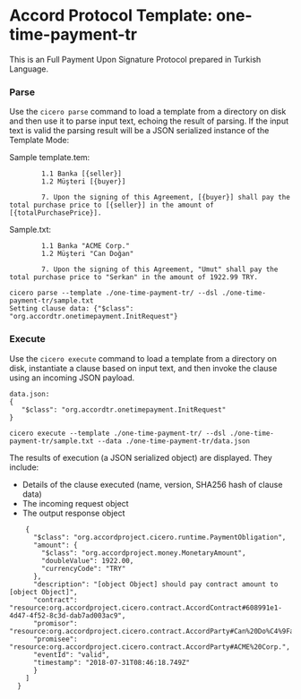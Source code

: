 
# Accord Protocol Template: one-time-payment-tr

This is an Full Payment Upon Signature Protocol prepared in Turkish Language.

### Parse
Use the `cicero parse` command to load a template from a directory on disk and then use it to parse input text, echoing the result of parsing. If the input text is valid the parsing result will be a JSON serialized instance of the Template Mode:

Sample template.tem:

```
        1.1 Banka [{seller}]
        1.2 Müşteri [{buyer}]

        7. Upon the signing of this Agreement, [{buyer}] shall pay the total purchase price to [{seller}] in the amount of [{totalPurchasePrice}].
```

Sample.txt:

```
        1.1 Banka "ACME Corp."
        1.2 Müşteri "Can Doğan"

        7. Upon the signing of this Agreement, "Umut" shall pay the total purchase price to "Serkan" in the amount of 1922.99 TRY.
```

```
cicero parse --template ./one-time-payment-tr/ --dsl ./one-time-payment-tr/sample.txt
Setting clause data: {"$class": "org.accordtr.onetimepayment.InitRequest"}
```

### Execute
Use the `cicero execute` command to load a template from a directory on disk, instantiate a clause based on input text, and then invoke the clause using an incoming JSON payload.

```
data.json:
{
   "$class": "org.accordtr.onetimepayment.InitRequest"
}
```

```
cicero execute --template ./one-time-payment-tr/ --dsl ./one-time-payment-tr/sample.txt --data ./one-time-payment-tr/data.json 
```

The results of execution (a JSON serialized object) are displayed. They include:
* Details of the clause executed (name, version, SHA256 hash of clause data)
* The incoming request object
* The output response object

```
    {
      "$class": "org.accordproject.cicero.runtime.PaymentObligation",
      "amount": {
        "$class": "org.accordproject.money.MonetaryAmount",
        "doubleValue": 1922.00,
        "currencyCode": "TRY"
      },
      "description": "[object Object] should pay contract amount to [object Object]",
      "contract": "resource:org.accordproject.cicero.contract.AccordContract#608991e1-4d47-4f52-8c3d-dab7ad003ac9",
      "promisor": "resource:org.accordproject.cicero.contract.AccordParty#Can%20Do%C4%9Fan",
      "promisee": "resource:org.accordproject.cicero.contract.AccordParty#ACME%20Corp.",
      "eventId": "valid",
      "timestamp": "2018-07-31T08:46:18.749Z"
      }
    ]
  }
```
